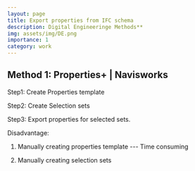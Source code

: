 ```yaml
---
layout: page
title: Export properties from IFC schema
description: Digital Engineeringe Methods**
img: assets/img/DE.png
importance: 1
category: work
---
```


## Method 1: Properties+ | Navisworks

Step1: Create Properties template

Step2: Create Selection sets

Step3: Export properties for selected sets.



Disadvantage:
1. Manually creating properties template --- Time consuming

2. Manually creating selection sets
